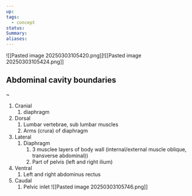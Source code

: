 ```yaml
---
up: 
tags:
  - concept
status: 
Summary:
aliases:
---
```

![[Pasted image 20250303105420.png]]![[Pasted image 20250303105424.png]]

## Abdominal cavity boundaries
~
1. Cranial
	1. diaphragm
2. Dorsal
	1. Lumbar vertebrae, sub lumbar muscles
	2. Arms (crura) of diaphragm
3. Lateral
	1. Diaphragm
		1. 3 musclee layers of body wall (internal/external muscle oblique, transverse abdominal))
		2. Part of pelvis (left and right ilium)
4. Ventral
	1. Left and right abdominus rectus
5. Caudal
	1. Pelvic inlet
![[Pasted image 20250303105746.png]]